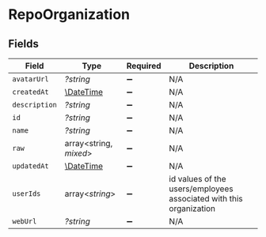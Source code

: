 # RepoOrganization


## Fields

| Field                                                              | Type                                                               | Required                                                           | Description                                                        |
| ------------------------------------------------------------------ | ------------------------------------------------------------------ | ------------------------------------------------------------------ | ------------------------------------------------------------------ |
| `avatarUrl`                                                        | *?string*                                                          | :heavy_minus_sign:                                                 | N/A                                                                |
| `createdAt`                                                        | [\DateTime](https://www.php.net/manual/en/class.datetime.php)      | :heavy_minus_sign:                                                 | N/A                                                                |
| `description`                                                      | *?string*                                                          | :heavy_minus_sign:                                                 | N/A                                                                |
| `id`                                                               | *?string*                                                          | :heavy_minus_sign:                                                 | N/A                                                                |
| `name`                                                             | *?string*                                                          | :heavy_minus_sign:                                                 | N/A                                                                |
| `raw`                                                              | array<string, *mixed*>                                             | :heavy_minus_sign:                                                 | N/A                                                                |
| `updatedAt`                                                        | [\DateTime](https://www.php.net/manual/en/class.datetime.php)      | :heavy_minus_sign:                                                 | N/A                                                                |
| `userIds`                                                          | array<*string*>                                                    | :heavy_minus_sign:                                                 | id values of the users/employees associated with this organization |
| `webUrl`                                                           | *?string*                                                          | :heavy_minus_sign:                                                 | N/A                                                                |